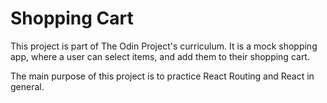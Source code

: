 # Shopping Cart

This project is part of The Odin Project's curriculum. It is a mock shopping app, where a user can select items, and add them to their shopping cart.

The main purpose of this project is to practice React Routing and React in general.

